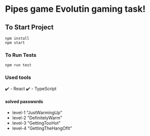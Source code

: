 # Pipes game Evolutin gaming task!



## To Start Project
```
npm install
npm start
```

### To Run Tests
```
npm run test
```

### Used tools
✔️ - React
✔️ - TypeScript

#### solved  passwords
  - level-1 "JustWarmingUp" 
  - level-2 "DefinitelyWarm"
  - level-3 "GettingTooHot"
  - level-4 "GettingTheHangOfIt"
